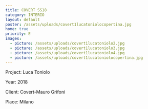 ```yaml
---
title: COVERT SS18
category: INTERIO
layout: default
poster: /assets/uploads/covert1lucatoniolocopertina.jpg
home: true
priority: E
images:
  - picture: /assets/uploads/covert1lucatoniolo2.jpg
  - picture: /assets/uploads/covert1lucatoniolo3.jpg
  - picture: /assets/uploads/covert1lucatoniolo4.jpg
  - picture: /assets/uploads/covert1lucatoniolocopertina.jpg
---
```

Project: Luca Toniolo

Year: 2018

Client: Covert-Mauro Grifoni

Place: Milano
